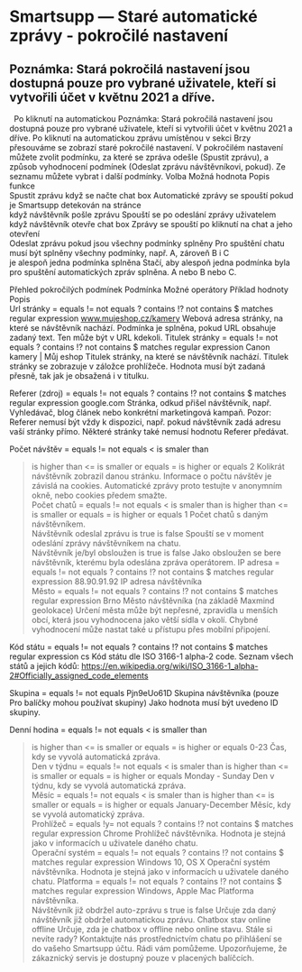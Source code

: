 # Smartsupp — Staré automatické zprávy - pokročilé nastavení
## Poznámka: Stará pokročilá nastavení jsou dostupná pouze pro vybrané uživatele, kteří si vytvořili účet v květnu 2021 a dříve.
  Po kliknutí na automatickou
Poznámka: Stará pokročilá nastavení jsou dostupná pouze pro vybrané uživatele, kteří si vytvořili účet v květnu 2021 a dříve.
Po kliknutí na automatickou zprávu umístěnou v sekci Brzy přesouváme se zobrazí staré pokročilé nastavení.
V pokročilém nastavení můžete zvolit podmínku, za které se zpráva odešle (Spustit zprávu), a způsob vyhodnocení podmínek (Odeslat zprávu návštěvníkovi, pokud). Ze seznamu můžete vybrat i další podmínky.
Volba	Možná hodnota	Popis funkce	
Spustit zprávu	když se načte chat box	Automatické zprávy se spouští pokud je Smartsupp detekován na stránce	
	když návštěvník pošle zprávu	Spouští se po odeslání zprávy uživatelem	
	když návštěvník otevře chat box	Zprávy se spouští po kliknutí na chat a jeho otevření	
Odeslat zprávu pokud	jsou všechny podmínky splněny	Pro spuštění chatu musí být splněny všechny podmínky, např. A, zároveň B i C	
	je alespoň jedna podmínka splněna	Stačí, aby alespoň jedna podmínka byla pro spuštění automatických zpráv splněna. 
A nebo B nebo C.
	
Přehled pokročilých podmínek
Podmínka	Možné operátory	Příklad hodnoty	Popis	
Url stránky	= equals 
!= not equals
? contains
!? not contains
$ matches regular expression
	www.mujeshop.cz/kamery	Webová adresa stránky, na které se návštěvník nachází. Podmínka je splněna, pokud URL obsahuje zadaný text. Ten může být v URL kdekoli.	
Titulek stránky	= equals 
!= not equals
? contains
!? not contains
$ matches regular expression
	Canon kamery | Můj eshop	Titulek stránky, na které se návštěvník nachází. 
Titulek stránky se zobrazuje v záložce prohlížeče.
Hodnota musí být zadaná přesně, tak jak je obsažená i v titulku.
	
Referer (zdroj)	= equals 
!= not equals
? contains
!? not contains
$ matches regular expression
	google.com	Stránka, odkud přišel návštěvník, např. Vyhledávač, blog článek nebo konkrétní marketingová kampaň. 
Pozor: Referer nemusí být vždy k dispozici, např. pokud návštěvník zadá adresu vaší stránky přímo. Některé stránky také nemusí hodnotu Referer předávat.
	
Počet návštěv	= equals 
!= not equals
< is smaler than
> is higher than
<= is smaller or equals
>= is higher or equals
	2	Kolikrát návštěvník zobrazil danou stránku. Informace o počtu návštěv je závislá na cookies. Automatické zprávy proto testujte v anonymním okně, nebo cookies předem smažte.	
Počet chatů	= equals 
!= not equals
< is smaler than
> is higher than
<= is smaller or equals
>= is higher or equals
	1	Počet chatů s daným návštěvníkem.	
Návštěvník odeslal zprávu	is true 
is false
		Spouští se v moment odeslání zprávy návštěvníkem na chatu.	
Návštěvník je/byl obsloužen	is true 
is false
		Jako obsloužen se bere návštěvník, kterému byla odeslána zpráva operátorem.	
IP adresa	= equals 
!= not equals
? contains
!? not contains
$ matches regular expression
	88.90.91.92	IP adresa návštěvníka	
Město	= equals 
!= not equals
? contains
!? not contains
$ matches regular expression
	Brno	Město návštěvníka (na základě Maxmind geolokace) 
Určení města může být nepřesné, zpravidla u menších obcí, která jsou vyhodnocena jako větší sídla v okolí. Chybné vyhodnocení může nastat také u přístupu přes mobilní připojení.
	
Kód státu	= equals 
!= not equals
? contains
!? not contains
$ matches regular expression
	cs	Kód státu dle ISO 3166-1 alpha-2 code. 
Seznam všech států a jejich kódů: https://en.wikipedia.org/wiki/ISO_3166-1_alpha-2#Officially_assigned_code_elements
	
Skupina	= equals 
!= not equals
	Pjn9eUo61D	Skupina návštěvníka (pouze Pro balíčky mohou používat skupiny) 
Jako hodnota musí být uvedeno ID skupiny.
	
Denní hodina	= equals 
!= not equals
< is smaller than
> is higher than
<= is smaller or equals
>= is higher or equals
	0-23	Čas, kdy se vyvolá automatická zpráva.	
Den v týdnu	= equals 
!= not equals
< is smaler than
> is higher than
<= is smaller or equals
>= is higher or equals
	Monday - Sunday	Den v týdnu, kdy se vyvolá automatická zpráva.	
Měsíc	= equals 
!= not equals
< is smaler than
> is higher than
<= is smaller or equals
>= is higher or equals
	January-December	Měsíc, kdy se vyvolá automatický zpráva.	
Prohlížeč	= equals 
!y= not equals
? contains
!? not contains
$ matches regular expression
	Chrome	Prohlížeč návštěvníka. Hodnota je stejná jako v informacích u uživatele daného chatu.	
Operační systém	= equals 
!= not equals
? contains
!? not contains
$ matches regular expression
	Windows 10, OS X	Operační systém návštěvníka. Hodnota je stejná jako v informacích u uživatele daného chatu.	
Platforma	= equals 
!= not equals
? contains
!? not contains
$ matches regular expression
	Windows, Apple Mac	Platforma návštěvníka.	
Návštěvník již obdržel auto-zprávu	s true 
is false
		Určuje zda daný návštěvník již obdržel automatickou zprávu.	
Chatbox stav	online 
offline
		Určuje, zda je chatbox v offline nebo online stavu.	
Stále si nevíte rady? Kontaktujte nás prostřednictvím chatu po přihlášení se do vašeho Smartsupp účtu. Rádi vám pomůžeme. Upozorňujeme, že zákaznický servis je dostupný pouze v placených balíčcích.

